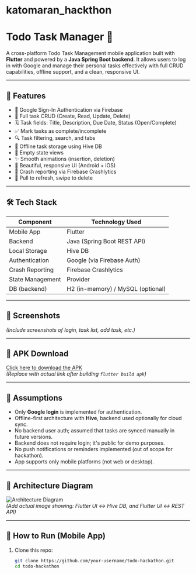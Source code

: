 # katomaran_hackthon
# Todo Task Manager 📱

A cross-platform Todo Task Management mobile application built with **Flutter** and powered by a **Java Spring Boot backend**. It allows users to log in with Google and manage their personal tasks effectively with full CRUD capabilities, offline support, and a clean, responsive UI.

---

## 🚀 Features

- 🔐 Google Sign-In Authentication via Firebase
- 📝 Full task CRUD (Create, Read, Update, Delete)
- 🗓️ Task fields: Title, Description, Due Date, Status (Open/Complete)
- ✅ Mark tasks as complete/incomplete
- 🔍 Task filtering, search, and tabs
- 💾 Offline task storage using Hive DB
- 🧽 Empty state views
- ✨ Smooth animations (insertion, deletion)
- 📱 Beautiful, responsive UI (Android + iOS)
- 🐛 Crash reporting via Firebase Crashlytics
- 🔄 Pull to refresh, swipe to delete

---

## 🛠️ Tech Stack

| Component         | Technology Used              |
|------------------|------------------------------|
| Mobile App       | Flutter                      |
| Backend          | Java (Spring Boot REST API)  |
| Local Storage    | Hive DB                      |
| Authentication   | Google (via Firebase Auth)   |
| Crash Reporting  | Firebase Crashlytics         |
| State Management | Provider                     |
| DB (backend)     | H2 (in-memory) / MySQL (optional) |

---

## 📸 Screenshots

*(Include screenshots of login, task list, add task, etc.)*

---

## 📲 APK Download

[Click here to download the APK](https://example.com/download/todo-task-app.apk)  
*(Replace with actual link after building `flutter build apk`)*

---

## 🧠 Assumptions

- Only **Google login** is implemented for authentication.
- Offline-first architecture with **Hive**, backend used optionally for cloud sync.
- No backend user auth; assumed that tasks are synced manually in future versions.
- Backend does not require login; it's public for demo purposes.
- No push notifications or reminders implemented (out of scope for hackathon).
- App supports only mobile platforms (not web or desktop).

---

## 🧱 Architecture Diagram

![Architecture Diagram](./assets/architecture.png)  
*(Add actual image showing: Flutter UI ↔ Hive DB, and Flutter UI ↔ REST API)*

---

## 🧪 How to Run (Mobile App)

1. Clone this repo:
   ```bash
   git clone https://github.com/your-username/todo-hackathon.git
   cd todo-hackathon
